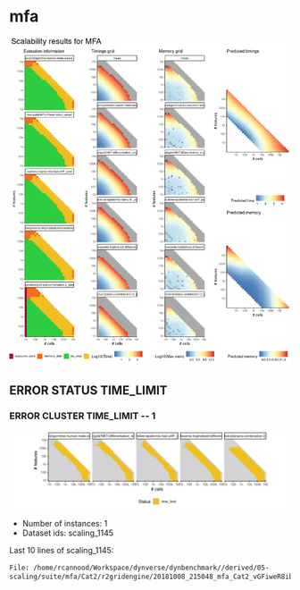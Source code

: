 # mfa
![Overview](mfa.png)

## ERROR STATUS TIME_LIMIT

### ERROR CLUSTER TIME_LIMIT -- 1
![Cluster plot](error_class_plots/mfa_time_limit_1.png)

 * Number of instances: 1
 * Dataset ids: scaling_1145

Last 10 lines of scaling_1145:
```
File: /home/rcannood/Workspace/dynverse/dynbenchmark//derived/05-scaling/suite/mfa/Cat2/r2gridengine/20181008_215048_mfa_Cat2_vGFiweR8ib/log/log.465.e.txt
```


